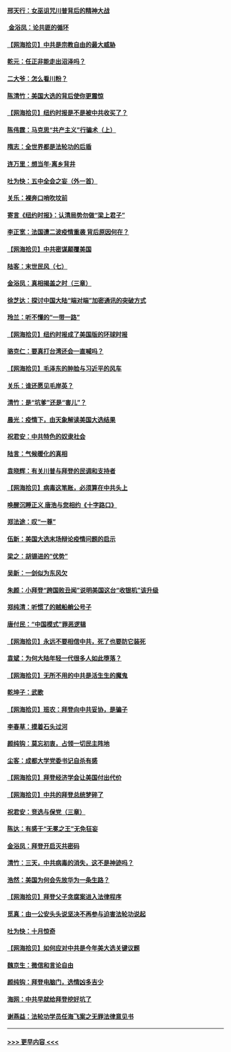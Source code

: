 #### [邢天行：女巫诅咒川普背后的精神大战](../pages/nsc993/n12517257.md?t=11020201) 
#### [ 金浴凤：论共匪的循环](../pages/nsc993/n12517133.md?t=11020201) 
#### [【网海拾贝】中共是宗教自由的最大威胁](../pages/nsc993/n12516879.md?t=11020201) 
#### [乾元：任正非能走出沼泽吗？](../pages/nsc993/n12515831.md?t=11020201) 
#### [二大爷：怎么看川粉？](../pages/nsc993/n12515820.md?t=11020201) 
#### [陈清竹：美国大选的背后使你更震惊](../pages/nsc993/n12515589.md?t=11020201) 
#### [【网海拾贝】纽约时报是不是被中共收买了？](../pages/nsc993/n12515122.md?t=11020201) 
#### [陈伟霆：马克思“共产主义”行骗术（上）](../pages/nsc993/n12510217.md?t=11020201) 
#### [隋志：全世界都是法轮功的后盾](../pages/nsc993/n12510636.md?t=11020201) 
#### [连万里：想当年‧离乡背井](../pages/nsc993/n12510623.md?t=11020201) 
#### [吐为快：五中全会之妄（外一首）](../pages/nsc993/n12510470.md?t=11020201) 
#### [关乐：裸奔口哨吹坟前](../pages/nsc993/n12510403.md?t=11020201) 
#### [寄言《纽约时报》：认清局势勿做“梁上君子”](../pages/nsc993/n12510042.md?t=11020201) 
#### [李正宽：法国遭二波疫情重袭 背后原因何在？](../pages/nsc993/n12509971.md?t=11020201) 
#### [【网海拾贝】中共密谋颠覆美国](../pages/nsc993/n12509816.md?t=11020201) 
#### [陆客：末世民风（七）](../pages/nsc993/n12507822.md?t=11020201) 
#### [金浴凤：真相揭盖之时（三章）](../pages/nsc993/n12507804.md?t=11020201) 
#### [徐芝达：探讨中国大陆“端对端”加密通讯的突破方式](../pages/nsc993/n12507682.md?t=11020201) 
#### [玲兰：听不懂的“一带一路”](../pages/nsc993/n12507669.md?t=11020201) 
#### [【网海拾贝】纽约时报成了美国版的环球时报](../pages/nsc993/n12507053.md?t=11020201) 
#### [骆克仁：要真打台湾还会一直喊吗？](../pages/nsc993/n12506843.md?t=11020201) 
#### [【网海拾贝】毛泽东的肿脸与习近平的风车](../pages/nsc993/n12504537.md?t=11020201) 
#### [关乐：谁还愿见毛岸英？](../pages/nsc993/n12503866.md?t=11020201) 
#### [清竹：是“坑爹”还是“害儿”？](../pages/nsc993/n12503034.md?t=11020201) 
#### [晨光：疫情下，由天象解读美国大选结果](../pages/nsc993/n12502536.md?t=11020201) 
#### [祝君安：中共特色的奴隶社会](../pages/nsc993/n12501529.md?t=11020201) 
#### [陆言：气候暖化的真相](../pages/nsc993/n12501183.md?t=11020201) 
#### [袁晓辉：有关川普与拜登的民调和支持者](../pages/nsc993/n12500433.md?t=11020201) 
#### [【网海拾贝】病毒这笔账，必须算在中共头上](../pages/nsc993/n12500320.md?t=11020201) 
#### [唤醒沉睡正义 唐浩与您相约《十字路口》](../pages/nsc993/n12497980.md?t=11020201) 
#### [郑法途：叹“一尊”](../pages/nsc993/n12498837.md?t=11020201) 
#### [伍新：美国大选末场辩论疫情问题的启示](../pages/nsc993/n12498829.md?t=11020201) 
#### [梁之：胡锡进的“优势”](../pages/nsc993/n12498780.md?t=11020201) 
#### [吴新：一剑似为东风欠](../pages/nsc993/n12498772.md?t=11020201) 
#### [朱颜：小拜登“跨国败丑闻”说明美国这台“收银机”该升级](../pages/nsc993/n12498731.md?t=11020201) 
#### [郑纯清：听惯了的贼船艄公号子](../pages/nsc993/n12498721.md?t=11020201) 
#### [唐付民：“中国模式”罪恶逻辑](../pages/nsc993/n12498310.md?t=11020201) 
#### [【网海拾贝】永远不要相信中共，死了也要防它装死](../pages/nsc993/n12498162.md?t=11020201) 
#### [袁斌：为何大陆年轻一代很多人如此堕落？](../pages/nsc993/n12495696.md?t=11020201) 
#### [【网海拾贝】无所不用的中共是活生生的魔鬼](../pages/nsc993/n12495621.md?t=11020201) 
#### [乾坤子：武歌](../pages/nsc993/n12493391.md?t=11020201) 
#### [【网海拾贝】班农：拜登向中共妥协，是骗子](../pages/nsc993/n12492877.md?t=11020201) 
#### [李春草：摸着石头过河](../pages/nsc993/n12491121.md?t=11020201) 
#### [颜纯钩：莫忘初衷，占领一切民主阵地](../pages/nsc993/n12490965.md?t=11020201) 
#### [尘客：成都大学党委书记自杀有感](../pages/nsc993/n12490950.md?t=11020201) 
#### [【网海拾贝】拜登经济学会让美国付出代价](../pages/nsc993/n12489662.md?t=11020201) 
#### [【网海拾贝】中共的拜登总统梦碎了](../pages/nsc993/n12487896.md?t=11020201) 
#### [祝君安：竞选与保党（三章）](../pages/nsc993/n12487258.md?t=11020201) 
#### [陈达：有感于“无冕之王”无免狂妄](../pages/nsc993/n12485133.md?t=11020201) 
#### [金浴凤：拜登开启灭共密码](../pages/nsc993/n12485125.md?t=11020201) 
#### [清竹：三天，中共病毒的消失，这不是神迹吗？](../pages/nsc993/n12485027.md?t=11020201) 
#### [浩然：美国为何会先放华为一条生路？](../pages/nsc993/n12484997.md?t=11020201) 
#### [【网海拾贝】拜登父子贪腐案进入法律程序](../pages/nsc993/n12484957.md?t=11020201) 
#### [觅真：由一公安头头说坚决不再参与迫害法轮功说起](../pages/nsc993/n12484212.md?t=11020201) 
#### [吐为快：十月惊奇](../pages/nsc993/n12484172.md?t=11020201) 
#### [【网海拾贝】如何应对中共是今年美大选关键议题](../pages/nsc993/n12483755.md?t=11020201) 
#### [魏京生：微信和言论自由](../pages/nsc993/n12483372.md?t=11020201) 
#### [颜纯钩：拜登电脑门，选情凶多吉少](../pages/nsc993/n12482666.md?t=11020201) 
#### [海网：中共早就给拜登挖好坑了](../pages/nsc993/n12482660.md?t=11020201) 
#### [谢燕益：法轮功学员任海飞案之无罪法律意见书](../pages/nsc993/n12482512.md?t=11020201) 

----
#### [ >>> 更早内容 <<< ](../indexes/nsc993-earlier.md)
